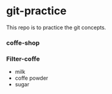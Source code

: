 # git-practice

This repo is to practice the git concepts.

### coffe-shop
### Filter-coffe
- milk
- coffe powder
- sugar

